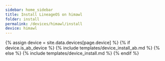 ```yaml
---
sidebar: home_sidebar
title: Install LineageOS on himawl
folder: install
permalink: /devices/himawl/install
device: himawl
---
```

{% assign device = site.data.devices[page.device] %}
{% if device.is_ab_device %}
{% include templates/device_install_ab.md %}
{% else %}
{% include templates/device_install.md %}
{% endif %}

